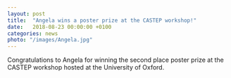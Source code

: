 ```yaml
---
layout: post
title:  "Angela wins a poster prize at the CASTEP workshop!"
date:   2018-08-23 00:00:00 +0100
categories: news
photo: "/images/Angela.jpg"
---
```


Congratulations to Angela for winning the second place poster prize at the CASTEP workshop hosted at the University of Oxford.
